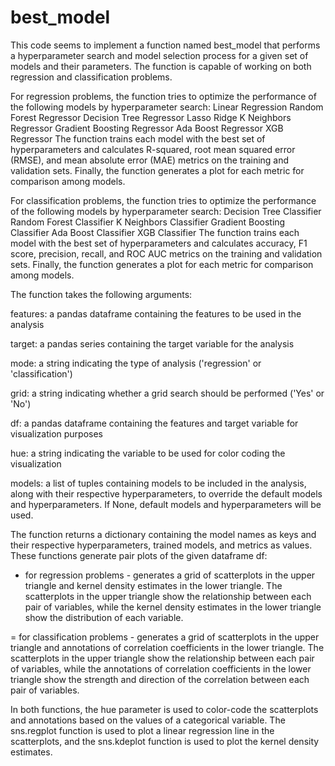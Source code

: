 # best_model
This code seems to implement a function named best_model that performs a hyperparameter search and model selection process for a given set of models and their parameters. The function is capable of working on both regression and classification problems.

For regression problems, the function tries to optimize the performance of the following models by hyperparameter search:
Linear Regression
Random Forest Regressor
Decision Tree Regressor
Lasso
Ridge
K Neighbors Regressor
Gradient Boosting Regressor
Ada Boost Regressor
XGB Regressor
The function trains each model with the best set of hyperparameters and calculates R-squared, root mean squared error (RMSE), and mean absolute error (MAE) metrics on the training and validation sets. Finally, the function generates a plot for each metric for comparison among models.

For classification problems, the function tries to optimize the performance of the following models by hyperparameter search:
Decision Tree Classifier
Random Forest Classifier
K Neighbors Classifier
Gradient Boosting Classifier
Ada Boost Classifier
XGB Classifier
The function trains each model with the best set of hyperparameters and calculates accuracy, F1 score, precision, recall, and ROC AUC metrics on the training and validation sets. Finally, the function generates a plot for each metric for comparison among models.

The function takes the following arguments:

features: a pandas dataframe containing the features to be used in the analysis

target: a pandas series containing the target variable for the analysis

mode: a string indicating the type of analysis ('regression' or 'classification')

grid: a string indicating whether a grid search should be performed ('Yes' or 'No')

df: a pandas dataframe containing the features and target variable for visualization purposes

hue: a string indicating the variable to be used for color coding the visualization

models: a list of tuples containing models to be included in the analysis, along with their respective hyperparameters, to override the default models and hyperparameters. If None, default models and hyperparameters will be used.

The function returns a dictionary containing the model names as keys and their respective hyperparameters, trained models, and metrics as values.
These functions generate pair plots of the given dataframe df:
 - for regression problems -  generates a grid of scatterplots in the upper triangle and kernel density estimates in the lower triangle. The scatterplots in the upper triangle show the relationship between each pair of variables, while the kernel density estimates in the lower triangle show the distribution of each variable.

= for classification problems - generates a grid of scatterplots in the upper triangle and annotations of correlation coefficients in the lower triangle. The scatterplots in the upper triangle show the relationship between each pair of variables, while the annotations of correlation coefficients in the lower triangle show the strength and direction of the correlation between each pair of variables.

In both functions, the hue parameter is used to color-code the scatterplots and annotations based on the values of a categorical variable. The sns.regplot function is used to plot a linear regression line in the scatterplots, and the sns.kdeplot function is used to plot the kernel density estimates.

